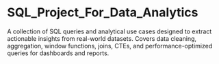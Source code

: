 # SQL_Project_For_Data_Analytics
A collection of SQL queries and analytical use cases designed to extract actionable insights from real-world datasets. Covers data cleaning, aggregation, window functions, joins, CTEs, and performance-optimized queries for dashboards and reports.
